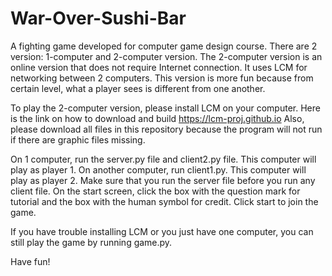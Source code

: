 # War-Over-Sushi-Bar
A fighting game developed for computer game design course. There are 2 version: 1-computer and 2-computer version. The 2-computer version is an online version that does not require Internet connection. It uses LCM for networking between 2 computers. This version is more fun because from certain level, what a player sees is different from one another. 

To play the 2-computer version, please install LCM on your computer. Here is the link on how to download and build https://lcm-proj.github.io
Also, please download all files in this repository because the program will not run if there are graphic files missing.

On 1 computer, run the server.py file and client2.py file. This computer will play as player 1. On another computer, run client1.py. This computer will play as player 2. Make sure that you run the server file before you run any client file. On the start screen, click the box with the question mark for tutorial and the box with the human symbol for credit. Click start to join the game.

If you have trouble installing LCM or you just have one computer, you can still play the game by running game.py.

Have fun!
